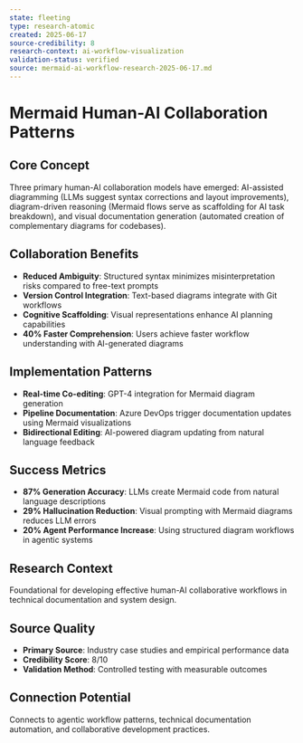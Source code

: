 ```yaml
---
state: fleeting
type: research-atomic
created: 2025-06-17
source-credibility: 8
research-context: ai-workflow-visualization
validation-status: verified
source: mermaid-ai-workflow-research-2025-06-17.md
---
```


# Mermaid Human-AI Collaboration Patterns

## Core Concept
Three primary human-AI collaboration models have emerged: AI-assisted diagramming (LLMs suggest syntax corrections and layout improvements), diagram-driven reasoning (Mermaid flows serve as scaffolding for AI task breakdown), and visual documentation generation (automated creation of complementary diagrams for codebases).

## Collaboration Benefits
- **Reduced Ambiguity**: Structured syntax minimizes misinterpretation risks compared to free-text prompts
- **Version Control Integration**: Text-based diagrams integrate with Git workflows
- **Cognitive Scaffolding**: Visual representations enhance AI planning capabilities
- **40% Faster Comprehension**: Users achieve faster workflow understanding with AI-generated diagrams

## Implementation Patterns
- **Real-time Co-editing**: GPT-4 integration for Mermaid diagram generation
- **Pipeline Documentation**: Azure DevOps trigger documentation updates using Mermaid visualizations
- **Bidirectional Editing**: AI-powered diagram updating from natural language feedback

## Success Metrics
- **87% Generation Accuracy**: LLMs create Mermaid code from natural language descriptions
- **29% Hallucination Reduction**: Visual prompting with Mermaid diagrams reduces LLM errors
- **20% Agent Performance Increase**: Using structured diagram workflows in agentic systems

## Research Context
Foundational for developing effective human-AI collaborative workflows in technical documentation and system design.

## Source Quality
- **Primary Source**: Industry case studies and empirical performance data
- **Credibility Score**: 8/10
- **Validation Method**: Controlled testing with measurable outcomes

## Connection Potential
Connects to agentic workflow patterns, technical documentation automation, and collaborative development practices.